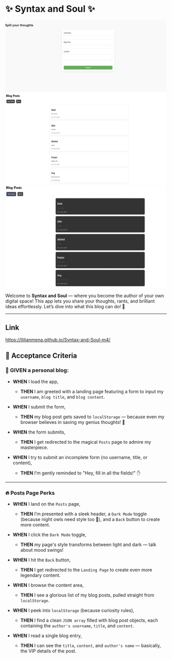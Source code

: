 # ✨ **Syntax and Soul** ✨  

![SS-1](./assets/images/SS-1.png)
![SS-2](./assets/images/SS-2.png)
![SS-3](./assets/images/SS-3.png)



Welcome to **Syntax and Soul** — where you become the author of your own digital space! This app lets you share your thoughts, rants, and brilliant ideas effortlessly. Let’s dive into what this blog can do! 🚀  

---
## Link
https://llilianmena.github.io/Syntax-and-Soul-m4/

## 🎯 **Acceptance Criteria**  

### 📌 **GIVEN** a personal blog:  

- **WHEN** I load the app,  
  - **THEN** I am greeted with a landing page featuring a form to input my `username`, `blog title`, and `blog content`.  

- **WHEN** I submit the form,  
  - **THEN** my blog post gets saved to `localStorage` — because even my browser believes in saving my genius thoughts! 💾  

- **WHEN** the form submits,  
  - **THEN** I get redirected to the magical `Posts` page to admire my masterpiece.  

- **WHEN** I try to submit an incomplete form (no username, title, or content),  
  - **THEN** I’m gently reminded to "Hey, fill in all the fields!" ✋  

---

### 🔥 **Posts Page Perks**  

- **WHEN** I land on the `Posts` page,  
  - **THEN** I’m presented with a sleek header, a `Dark Mode` toggle (because night owls need style too 🌙), and a `Back` button to create more content.  

- **WHEN** I click the `Dark Mode` toggle,  
  - **THEN** my page's style transforms between light and dark — talk about mood swings!  

- **WHEN** I hit the `Back` button,  
  - **THEN** I get redirected to the `Landing Page` to create even more legendary content.  

- **WHEN** I browse the content area,  
  - **THEN** I see a glorious list of my blog posts, pulled straight from `localStorage`.  

- **WHEN** I peek into `localStorage` (because curiosity rules),  
  - **THEN** I find a clean `JSON array` filled with blog post objects, each containing the `author's username`, `title`, and `content`.  

- **WHEN** I read a single blog entry,  
  - **THEN** I can see the `title`, `content`, and `author's name` — basically, the VIP details of the post.  
